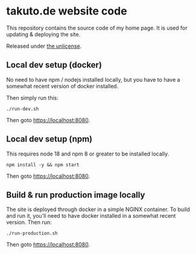# takuto.de website code

This repository contains the source code of my home page. It is used for updating & deploying the site.

Released under [the unlicense](UNLICENSE).

## Local dev setup (docker)

No need to have npm / nodejs installed locally, but you have to have a somewhat recent version of docker installed. 

Then simply run this:
```shell
./run-dev.sh
```

Then goto [https://localhost:8080](https://localhost:8080).

## Local dev setup (npm)

This requires node 18 and npm 8 or greater to be installed locally.

```
npm install -y && npm start
```

Then goto [https://localhost:8080](https://localhost:8080).

## Build & run production image locally

The site is deployed through docker in a simple NGINX container. To build and run it, you'll need to have docker
installed in a somewhat recent version. Then run:

````shell
./run-production.sh
````

Then goto [https://localhost:8080](https://localhost:8080).

